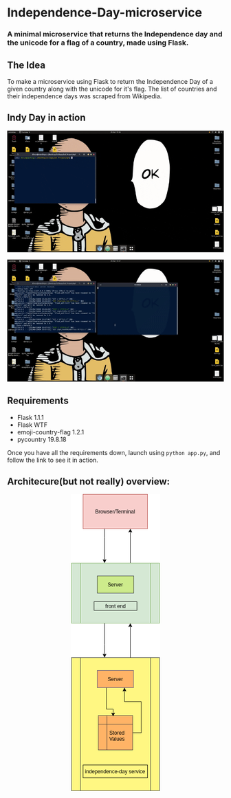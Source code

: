 # Independence-Day-microservice
### A minimal microservice that returns the Independence day and the unicode for a flag of a country, made using Flask.

## The Idea
To make a microservice using Flask to return the Independence Day of a given country along with the unicode for it's flag.
The list of countries and their independence days was scraped from Wikipedia.

## Indy Day in action
![Using browser](media/ui.gif)

![Using CLI](media/cli.gif)


## Requirements
* Flask 1.1.1
* Flask WTF
* emoji-country-flag 1.2.1
* pycountry 19.8.18

Once you have all the requirements down, launch using `python app.py`, and follow the link to see it in action.

## Architecure(but not really) overview:
<p align="center">
  <img src="https://github.com/DhruvDuseja/Independence-Day-microservice/blob/master/media/soc%20diagram.png">
</p>
